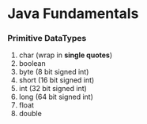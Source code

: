 # Java Fundamentals

### Primitive DataTypes
1. char (wrap in **single quotes**)
2. boolean
3. byte (8 bit signed int)
4. short (16 bit signed int)
5. int (32 bit signed int)
6. long (64 bit signed int)
7. float
8. double
